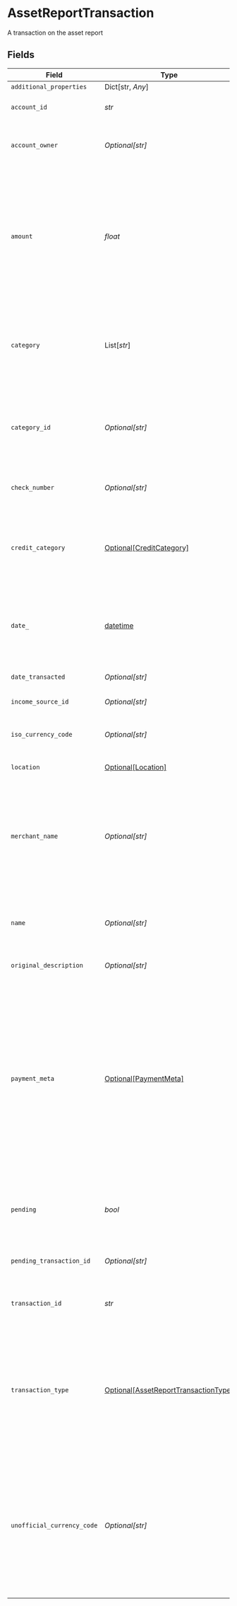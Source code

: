 # AssetReportTransaction

A transaction on the asset report


## Fields

| Field                                                                                                                                                                                                                                                                                                                                                                                                                                                                                                                                     | Type                                                                                                                                                                                                                                                                                                                                                                                                                                                                                                                                      | Required                                                                                                                                                                                                                                                                                                                                                                                                                                                                                                                                  | Description                                                                                                                                                                                                                                                                                                                                                                                                                                                                                                                               |
| ----------------------------------------------------------------------------------------------------------------------------------------------------------------------------------------------------------------------------------------------------------------------------------------------------------------------------------------------------------------------------------------------------------------------------------------------------------------------------------------------------------------------------------------- | ----------------------------------------------------------------------------------------------------------------------------------------------------------------------------------------------------------------------------------------------------------------------------------------------------------------------------------------------------------------------------------------------------------------------------------------------------------------------------------------------------------------------------------------- | ----------------------------------------------------------------------------------------------------------------------------------------------------------------------------------------------------------------------------------------------------------------------------------------------------------------------------------------------------------------------------------------------------------------------------------------------------------------------------------------------------------------------------------------- | ----------------------------------------------------------------------------------------------------------------------------------------------------------------------------------------------------------------------------------------------------------------------------------------------------------------------------------------------------------------------------------------------------------------------------------------------------------------------------------------------------------------------------------------- |
| `additional_properties`                                                                                                                                                                                                                                                                                                                                                                                                                                                                                                                   | Dict[str, *Any*]                                                                                                                                                                                                                                                                                                                                                                                                                                                                                                                          | :heavy_minus_sign:                                                                                                                                                                                                                                                                                                                                                                                                                                                                                                                        | N/A                                                                                                                                                                                                                                                                                                                                                                                                                                                                                                                                       |
| `account_id`                                                                                                                                                                                                                                                                                                                                                                                                                                                                                                                              | *str*                                                                                                                                                                                                                                                                                                                                                                                                                                                                                                                                     | :heavy_check_mark:                                                                                                                                                                                                                                                                                                                                                                                                                                                                                                                        | The ID of the account in which this transaction occurred.                                                                                                                                                                                                                                                                                                                                                                                                                                                                                 |
| `account_owner`                                                                                                                                                                                                                                                                                                                                                                                                                                                                                                                           | *Optional[str]*                                                                                                                                                                                                                                                                                                                                                                                                                                                                                                                           | :heavy_minus_sign:                                                                                                                                                                                                                                                                                                                                                                                                                                                                                                                        | The name of the account owner. This field is not typically populated and only relevant when dealing with sub-accounts.                                                                                                                                                                                                                                                                                                                                                                                                                    |
| `amount`                                                                                                                                                                                                                                                                                                                                                                                                                                                                                                                                  | *float*                                                                                                                                                                                                                                                                                                                                                                                                                                                                                                                                   | :heavy_check_mark:                                                                                                                                                                                                                                                                                                                                                                                                                                                                                                                        | The settled value of the transaction, denominated in the transaction's currency, as stated in `iso_currency_code` or `unofficial_currency_code`. Positive values when money moves out of the account; negative values when money moves in. For example, debit card purchases are positive; credit card payments, direct deposits, and refunds are negative.                                                                                                                                                                               |
| `category`                                                                                                                                                                                                                                                                                                                                                                                                                                                                                                                                | List[*str*]                                                                                                                                                                                                                                                                                                                                                                                                                                                                                                                               | :heavy_minus_sign:                                                                                                                                                                                                                                                                                                                                                                                                                                                                                                                        | A hierarchical array of the categories to which this transaction belongs. For a full list of categories, see [`/categories/get`](https://plaid.com/docs/api/products/transactions/#categoriesget).<br/><br/>This field will only appear in an Asset Report with Insights.                                                                                                                                                                                                                                                                 |
| `category_id`                                                                                                                                                                                                                                                                                                                                                                                                                                                                                                                             | *Optional[str]*                                                                                                                                                                                                                                                                                                                                                                                                                                                                                                                           | :heavy_minus_sign:                                                                                                                                                                                                                                                                                                                                                                                                                                                                                                                        | The ID of the category to which this transaction belongs. For a full list of categories, see [`/categories/get`](https://plaid.com/docs/api/products/transactions/#categoriesget).<br/><br/>This field will only appear in an Asset Report with Insights.                                                                                                                                                                                                                                                                                 |
| `check_number`                                                                                                                                                                                                                                                                                                                                                                                                                                                                                                                            | *Optional[str]*                                                                                                                                                                                                                                                                                                                                                                                                                                                                                                                           | :heavy_minus_sign:                                                                                                                                                                                                                                                                                                                                                                                                                                                                                                                        | The check number of the transaction. This field is only populated for check transactions.                                                                                                                                                                                                                                                                                                                                                                                                                                                 |
| `credit_category`                                                                                                                                                                                                                                                                                                                                                                                                                                                                                                                         | [Optional[CreditCategory]](../../models/shared/creditcategory.md)                                                                                                                                                                                                                                                                                                                                                                                                                                                                         | :heavy_minus_sign:                                                                                                                                                                                                                                                                                                                                                                                                                                                                                                                        | Information describing the intent of the transaction. Most relevant for credit use cases, but not limited to such use cases.<br/><br/>See the [`taxonomy csv file`](https://plaid.com/documents/credit-category-taxonomy.csv) for a full list of credit categories.                                                                                                                                                                                                                                                                       |
| `date_`                                                                                                                                                                                                                                                                                                                                                                                                                                                                                                                                   | [datetime](https://docs.python.org/3/library/datetime.html#datetime-objects)                                                                                                                                                                                                                                                                                                                                                                                                                                                              | :heavy_check_mark:                                                                                                                                                                                                                                                                                                                                                                                                                                                                                                                        | For pending transactions, the date that the transaction occurred; for posted transactions, the date that the transaction posted. Both dates are returned in an [ISO 8601](https://wikipedia.org/wiki/ISO_8601) format ( `YYYY-MM-DD` ).                                                                                                                                                                                                                                                                                                   |
| `date_transacted`                                                                                                                                                                                                                                                                                                                                                                                                                                                                                                                         | *Optional[str]*                                                                                                                                                                                                                                                                                                                                                                                                                                                                                                                           | :heavy_minus_sign:                                                                                                                                                                                                                                                                                                                                                                                                                                                                                                                        | The date on which the transaction took place, in IS0 8601 format.                                                                                                                                                                                                                                                                                                                                                                                                                                                                         |
| `income_source_id`                                                                                                                                                                                                                                                                                                                                                                                                                                                                                                                        | *Optional[str]*                                                                                                                                                                                                                                                                                                                                                                                                                                                                                                                           | :heavy_minus_sign:                                                                                                                                                                                                                                                                                                                                                                                                                                                                                                                        | A unique identifier for an income source.                                                                                                                                                                                                                                                                                                                                                                                                                                                                                                 |
| `iso_currency_code`                                                                                                                                                                                                                                                                                                                                                                                                                                                                                                                       | *Optional[str]*                                                                                                                                                                                                                                                                                                                                                                                                                                                                                                                           | :heavy_check_mark:                                                                                                                                                                                                                                                                                                                                                                                                                                                                                                                        | The ISO-4217 currency code of the transaction. Always `null` if `unofficial_currency_code` is non-null.                                                                                                                                                                                                                                                                                                                                                                                                                                   |
| `location`                                                                                                                                                                                                                                                                                                                                                                                                                                                                                                                                | [Optional[Location]](../../models/shared/location.md)                                                                                                                                                                                                                                                                                                                                                                                                                                                                                     | :heavy_minus_sign:                                                                                                                                                                                                                                                                                                                                                                                                                                                                                                                        | A representation of where a transaction took place                                                                                                                                                                                                                                                                                                                                                                                                                                                                                        |
| `merchant_name`                                                                                                                                                                                                                                                                                                                                                                                                                                                                                                                           | *Optional[str]*                                                                                                                                                                                                                                                                                                                                                                                                                                                                                                                           | :heavy_minus_sign:                                                                                                                                                                                                                                                                                                                                                                                                                                                                                                                        | The merchant name, as enriched by Plaid from the `name` field. This is typically a more human-readable version of the merchant counterparty in the transaction. For some bank transactions (such as checks or account transfers) where there is no meaningful merchant name, this value will be `null`.                                                                                                                                                                                                                                   |
| `name`                                                                                                                                                                                                                                                                                                                                                                                                                                                                                                                                    | *Optional[str]*                                                                                                                                                                                                                                                                                                                                                                                                                                                                                                                           | :heavy_minus_sign:                                                                                                                                                                                                                                                                                                                                                                                                                                                                                                                        | The merchant name or transaction description.<br/><br/>This field will only appear in an Asset Report with Insights.                                                                                                                                                                                                                                                                                                                                                                                                                      |
| `original_description`                                                                                                                                                                                                                                                                                                                                                                                                                                                                                                                    | *Optional[str]*                                                                                                                                                                                                                                                                                                                                                                                                                                                                                                                           | :heavy_check_mark:                                                                                                                                                                                                                                                                                                                                                                                                                                                                                                                        | The string returned by the financial institution to describe the transaction.                                                                                                                                                                                                                                                                                                                                                                                                                                                             |
| `payment_meta`                                                                                                                                                                                                                                                                                                                                                                                                                                                                                                                            | [Optional[PaymentMeta]](../../models/shared/paymentmeta.md)                                                                                                                                                                                                                                                                                                                                                                                                                                                                               | :heavy_minus_sign:                                                                                                                                                                                                                                                                                                                                                                                                                                                                                                                        | Transaction information specific to inter-bank transfers. If the transaction was not an inter-bank transfer, all fields will be `null`.<br/><br/>If the `transactions` object was returned by a Transactions endpoint such as `/transactions/sync` or `/transactions/get`, the `payment_meta` key will always appear, but no data elements are guaranteed. If the `transactions` object was returned by an Assets endpoint such as `/asset_report/get/` or `/asset_report/pdf/get`, this field will only appear in an Asset Report with Insights. |
| `pending`                                                                                                                                                                                                                                                                                                                                                                                                                                                                                                                                 | *bool*                                                                                                                                                                                                                                                                                                                                                                                                                                                                                                                                    | :heavy_check_mark:                                                                                                                                                                                                                                                                                                                                                                                                                                                                                                                        | When `true`, identifies the transaction as pending or unsettled. Pending transaction details (name, type, amount, category ID) may change before they are settled.                                                                                                                                                                                                                                                                                                                                                                        |
| `pending_transaction_id`                                                                                                                                                                                                                                                                                                                                                                                                                                                                                                                  | *Optional[str]*                                                                                                                                                                                                                                                                                                                                                                                                                                                                                                                           | :heavy_minus_sign:                                                                                                                                                                                                                                                                                                                                                                                                                                                                                                                        | The ID of a posted transaction's associated pending transaction, where applicable.                                                                                                                                                                                                                                                                                                                                                                                                                                                        |
| `transaction_id`                                                                                                                                                                                                                                                                                                                                                                                                                                                                                                                          | *str*                                                                                                                                                                                                                                                                                                                                                                                                                                                                                                                                     | :heavy_check_mark:                                                                                                                                                                                                                                                                                                                                                                                                                                                                                                                        | The unique ID of the transaction. Like all Plaid identifiers, the `transaction_id` is case sensitive.                                                                                                                                                                                                                                                                                                                                                                                                                                     |
| `transaction_type`                                                                                                                                                                                                                                                                                                                                                                                                                                                                                                                        | [Optional[AssetReportTransactionType]](../../models/shared/assetreporttransactiontype.md)                                                                                                                                                                                                                                                                                                                                                                                                                                                 | :heavy_minus_sign:                                                                                                                                                                                                                                                                                                                                                                                                                                                                                                                        | `digital:` transactions that took place online.<br/><br/>`place:` transactions that were made at a physical location.<br/><br/>`special:` transactions that relate to banks, e.g. fees or deposits.<br/><br/>`unresolved:` transactions that do not fit into the other three types.<br/>                                                                                                                                                                                                                                                  |
| `unofficial_currency_code`                                                                                                                                                                                                                                                                                                                                                                                                                                                                                                                | *Optional[str]*                                                                                                                                                                                                                                                                                                                                                                                                                                                                                                                           | :heavy_check_mark:                                                                                                                                                                                                                                                                                                                                                                                                                                                                                                                        | The unofficial currency code associated with the transaction. Always `null` if `iso_currency_code` is non-`null`. Unofficial currency codes are used for currencies that do not have official ISO currency codes, such as cryptocurrencies and the currencies of certain countries.<br/><br/>See the [currency code schema](https://plaid.com/docs/api/accounts#currency-code-schema) for a full listing of supported `unofficial_currency_code`s.                                                                                        |